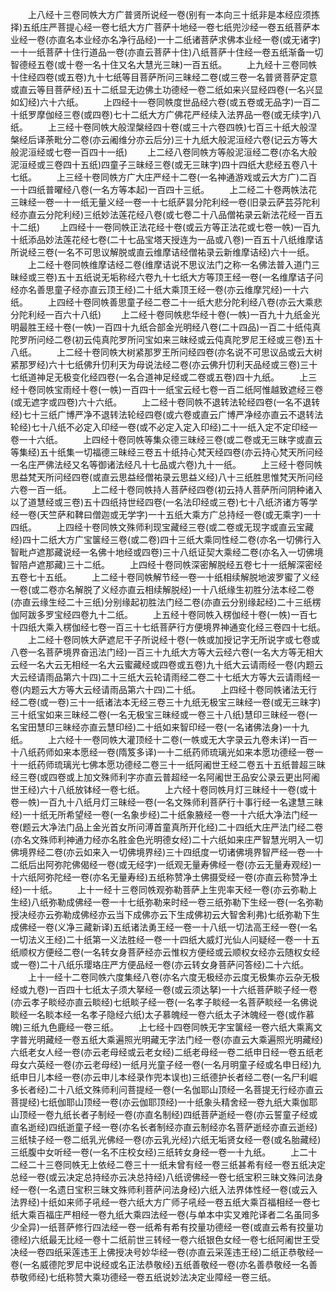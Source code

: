 <!-- { "loadSidebar": true } -->
　　上八经十三卷同帙大方广普贤所说经一卷(别有一本向三十纸非是本经应须拣择)五纸庄严菩提心经一卷七纸大方广菩萨十地经一卷七纸兜沙经一卷五纸菩萨本业经一卷(亦直名本业经亦名净行品经)一十二纸诸菩萨求佛本业经一卷(或无诸字)一十一纸菩萨十住行道品一卷(亦直云菩萨十住)八纸菩萨十住经一卷五纸渐备一切智德经五卷(或十卷一名十住又名大慧光三昧)一百五纸。
　　上九经十三卷同帙十住经四卷(或五卷)九十七纸等目菩萨所问三昧经二卷(或三卷一名普贤菩萨定意或直云等目菩萨经)五十二纸显无边佛土功德经一卷二纸如来兴显经四卷(一名兴显如幻经)六十六纸。
　　上四经十一卷同帙度世品经六卷(或五卷或无品字)一百二十纸罗摩伽经三卷(或四卷)七十二纸大方广佛花严经续入法界品一卷(或无续字)八纸。
　　上三经十卷同帙大般涅槃经四十卷(或三十六卷四帙)七百三十纸大般涅槃经后译荼毗分二卷(亦云阇维分亦云后分)三十九纸大般泥洹经六卷(记云方等大般泥洹经或七卷一百四十一纸)
　　上二经八卷同帙方等般泥洹经二卷(亦名大般泥洹经或三卷四十五纸)四童子三昧经三卷(或无三昧字)四十四纸大悲经五卷八十七纸。
　　上三经十卷同帙方广大庄严经十二卷(一名神通游戏或云大方广)二百一十四纸普曜经八卷(一名方等本起)一百四十三纸。
　　上二经二十卷两帙法花三昧经一卷一十一纸无量义经一卷一十七纸萨昙分陀利经一卷(旧录云萨芸芬陀利经亦直云分陀利经)三纸妙法莲花经八卷(或七卷二十八品僧祐录云新法花经一百五十二纸)
　　上四经十一卷同帙正法花经十卷(或云方等正法花或七卷一帙)一百九十纸添品妙法莲花经七卷(二十七品宝塔天授连为一品或八卷)一百五十八纸维摩诘所说经三卷(一名不可思议解脱或直云维摩诘经僧祐录云新维摩诘经)六十一纸。
　　上二经十卷同帙维摩诘经二卷(维摩诘说不思议法门之称一名佛法普入道门三昧经或三卷)五十五纸说无垢称经六卷九十七纸大方等顶王经一卷(一名维摩诘子问经亦名善思童子经亦直云顶王经)二十纸大乘顶王经一卷(亦云维摩咒经)一十六纸。
　　上四经十卷同帙善思童子经二卷二十一纸大悲分陀利经八卷(亦云大乘悲分陀利经一百六十八纸)
　　上二经十卷同帙悲华经十卷(一帙)一百九十九纸金光明最胜王经十卷(一帙)一百四十九纸合部金光明经八卷(二十四品)一百二十纸伅真陀罗所问经二卷(初云伅真陀罗所问宝如来三昧经或云伅真陀罗尼王经或三卷)五十八纸。
　　上二经十卷同帙大树紧那罗王所问经四卷(亦名说不可思议品或云大树紧那罗经)六十七纸佛升忉利天为母说法经二卷(亦云佛升忉利天品经或三卷)三十七纸道神足无极变化经四卷(一名合道神足经或二卷或五卷)四十九纸。
　　上三经十卷同帙宝雨经十卷(一帙)一百四十一纸宝云经七卷一百二纸阿惟越致遮经三卷(或无遮字或四卷)六十六纸。
　　上二经十卷同帙不退转法轮经四卷(一名不退转经)七十三纸广博严净不退转法轮经四卷(或六卷或直云广博严净经亦直云不退转法轮经)七十八纸不必定入印经一卷(或不必定入定入印经)二十一纸入定不定印经一卷一十六纸。
　　上四经十卷同帙等集众德三昧经三卷(或二卷或无三昧字或直云等集经)五十纸集一切福德三昧经三卷五十纸持心梵天经四卷(亦云持心梵天所问经一名庄严佛法经又名等御诸法经凡十七品或六卷)九十一纸。
　　上三经十卷同帙思益梵天所问经四卷(或直云思益经僧祐录云思益义经)八十三纸胜思惟梵天所问经六卷一百一纸。
　　上二经十卷同帙持人菩萨经四卷(初云持人菩萨所问阴种诸入以了道慧经或三卷)五十四纸持世经四卷(一名法印经或三卷)七十八纸济诸方等学经一卷(天竺萨和鞞曰僧迦或无学字)一十五纸大乘方广总持经一卷(或无乘字)一十四纸。
　　上四经十卷同帙文殊师利现宝藏经三卷(或二卷或无现字或直云宝藏经)四十二纸大方广宝箧经三卷(或二卷)四十三纸大乘同性经二卷(亦名一切佛行入智毗卢遮那藏说经一名佛十地经或四卷)三十八纸证契大乘经二卷(亦名入一切佛境智陪卢遮那藏)三十二纸。
　　上四经十卷同帙深密解脱经五卷七十一纸解深密经五卷七十五纸。
　　上二经十卷同帙解节经一卷一十纸相续解脱地波罗蜜了义经一卷(或二卷亦名解脱了义经亦直云相续解脱经)一十八纸缘生初胜分法本经二卷(亦直云缘生经二十三纸)分别缘起初胜法门经二卷(亦直云分别缘起经)二十三纸楞伽阿跋多罗宝经四卷九十二纸。
　　上五经十卷同帙入楞伽经十卷(一帙)一百七十四纸大乘入楞伽经七卷一百三十七纸菩萨行方便境界神通变化经三卷四十七纸。
　　上二经十卷同帙大萨遮尼干子所说经十卷(一帙或加授记字无所说字或七卷或八卷一名菩萨境界奋迅法门经)一百三十九纸大方等大云经六卷(一名大方等无相大云经一名大云无相经一名大云蜜藏经或四卷或五卷)九十纸大云请雨经一卷(内题云大云经请雨品第六十四)二十三纸大云轮请雨经二卷二十七纸大方等大云请雨经一卷(内题云大方等大云经请雨品第六十四)二十纸。
　　上四经十卷同帙诸法无行经二卷(或一卷)三十一纸诸法本无经三卷三十九纸无极宝三昧经一卷(或无三昧字)三十纸宝如来三昧经二卷(一名无极宝三昧经或一卷三十八纸)慧印三昧经一卷(一名宝田慧印三昧经亦直云慧印经)二十纸如来智印经一卷(一名诸佛法身)一十九纸。
　　上六经十一卷同帙大灌顶经十二卷(一帙或无大字录云九卷未详)一百一十八纸药师如来本愿经一卷(隋笈多译)一十二纸药师琉璃光如来本愿功德经一卷一十一纸药师琉璃光七佛本愿功德经二卷三十一纸阿阇世王经二卷五十五纸普超三昧经三卷(或四卷或上加文殊师利字亦直云普超经一名阿阇世王品安公录云更出阿阇世王经)六十八纸放钵经一卷七纸。
　　上六经十卷同帙月灯三昧经十一卷(或十卷一帙)一百九十八纸月灯三昧经一卷(一名文殊师利菩萨行十事行经一名逮慧三昧经)一十纸无所希望经一卷(一名象步经)二十纸象腋经一卷一十六纸大净法门经一卷(题云大净法门品上金光首女所问溥首童真所开化经)二十四纸大庄严法门经二卷(亦名文殊师利神通力经亦名胜金色光明德女经)二十六纸如来庄严智慧光明入一切佛境界经二卷(亦云如来入一切佛境界经)三十四纸度一切诸佛境界智严经一卷一十二纸后出阿弥陀佛偈经一卷(或无经字)一纸观无量寿佛经一卷(亦云无量寿观经)一十六纸阿弥陀经一卷(亦名无量寿经)五纸称赞净土佛摄受经一卷(亦直云称赞净土经)一十纸。
　　上十一经十三卷同帙观弥勒菩萨上生兜率天经一卷(亦云弥勒上生经)八纸弥勒成佛经一卷一十七纸弥勒来时经一卷三纸弥勒下生经一卷(一名弥勒授决经亦云弥勒成佛经亦云当下成佛亦云下生成佛初云大智舍利弗)七纸弥勒下生成佛经一卷(义净三藏新译)五纸诸法勇王经一卷一十八纸一切法高王经一卷(一名一切法义王经)二十纸第一义法胜经一卷一十四纸大威灯光仙人问疑经一卷一十五纸顺权方便经二卷(一名转女身菩萨经亦云惟权方便经或云顺权女经亦云随权女经或一卷)二十八纸乐璎珞庄严方便品经一卷(亦云转女身菩萨问答经)二十六纸。
　　上十一经十二卷同帙六度集经八卷(亦名六度无极经亦云度无极集亦云杂无极经或九卷)一百四十七纸太子须大拏经一卷(或云须达拏)一十六纸菩萨睒子经一卷(亦云孝子睒经亦直云睒经)七纸睒子经一卷(一名孝子睒经一名菩萨睒经一名佛说睒经一名睒本经一名孝子隐经六纸)太子慕魄经一卷六纸太子沐魄经一卷(或作慕魄)三纸九色鹿经一卷三纸。
　　上七经十四卷同帙无字宝箧经一卷六纸大乘离文字普光明藏经一卷五纸大乘遍照光明藏无字法门经一卷(亦直云大乘遍照光明藏经)六纸老女人经一卷(亦云老母经或云老女经)二纸老母经一卷二纸申日经一卷五纸老母女六英经一卷(亦云老母经)一纸月光童子经一卷(一名月明童子经或名申日经)九纸申日儿本经一卷(亦云申儿本经录作兜本误也)三纸德护长者经二卷(一名尸利崛多长者经)二十八纸文殊师利问菩提经一卷(一名伽耶山顶经一名菩提无行经亦直云菩提经)七纸伽耶山顶经一卷(亦云伽耶顶经)一十纸象头精舍经一卷九纸大乘伽耶山顶经一卷九纸长者子制经一卷(亦直名制经)四纸菩萨逝经一卷(亦云誓童子经或直名逝经)四纸逝童子经一卷(亦名长者制经亦直云制经亦名菩萨逝经亦直云逝经)三纸犊子经一卷二纸乳光佛经一卷(亦云乳光经)六纸无垢贤女经一卷(或名胎藏经)三纸腹中女听经一卷(一名不庄校女经)三纸转女身经一卷一十九纸。
　　上二十二经二十三卷同帙无上依经二卷三十一纸未曾有经一卷三纸甚希有经一卷五纸决定总经一卷(或云决定总持经亦云决总持经)八纸谤佛经一卷七纸宝积三昧文殊问法身经一卷(一名遗日宝积三昧文殊师利菩萨问法身经)六纸入法界体性经一卷(或云入法界经)十纸如来师子吼经一卷六纸大方广师子吼经一卷五纸大乘百福相经一卷七纸大乘百福庄严相经一卷九纸大乘四法经一卷(与单本中实叉难陀译者二名虽同多少全异)一纸菩萨修行四法经一卷一纸希有希有挍量功德经一卷(或直云希有挍量功德经)六纸最无比经一卷十二纸前世三转经一卷六纸银色女经一卷七纸阿阇世王受决经一卷四纸采莲违王上佛授决号妙华经一卷(亦直云采莲违王经)二纸正恭敬经一卷(一名威德陀罗尼中说经或名正法恭敬经)五纸善敬经一卷(亦名善恭敬经一名善恭敬师经)七纸称赞大乘功德经一卷五纸说妙法决定业障经一卷三纸。
